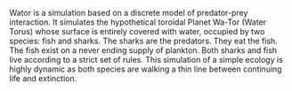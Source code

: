 Wator is a simulation based on a discrete model of predator-prey interaction. It simulates the hypothetical toroidal Planet Wa-Tor (Water Torus) whose surface is entirely covered with water, occupied by two species: fish and sharks. The sharks are the predators. They eat the fish. The fish exist on a never ending supply of plankton. Both sharks and fish live according to a strict set of rules. This simulation of a simple ecology is highly dynamic as both species are walking a thin line between continuing life and extinction.